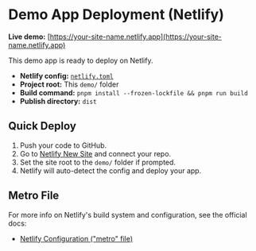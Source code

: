 # Demo App Deployment (Netlify)

**Live demo:** [https://your-site-name.netlify.app](https://your-site-name.netlify.app)

This demo app is ready to deploy on Netlify.

- **Netlify config:** [`netlify.toml`](./netlify.toml)
- **Project root:** This `demo/` folder
- **Build command:** `pnpm install --frozen-lockfile && pnpm run build`
- **Publish directory:** `dist`

## Quick Deploy

1. Push your code to GitHub.
2. Go to [Netlify New Site](https://app.netlify.com/start) and connect your repo.
3. Set the site root to the `demo/` folder if prompted.
4. Netlify will auto-detect the config and deploy your app.

## Metro File

For more info on Netlify's build system and configuration, see the official docs:

- [Netlify Configuration ("metro" file)](https://docs.netlify.com/configure-builds/file-based-configuration/)
